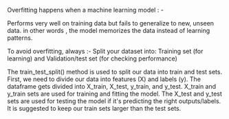 Overfitting happens when a machine learning model : - 


Performs very well on training data but fails to generalize to new, unseen data.
in other words , the model memorizes the data instead of learning patterns.

To avoid overfitting, always :-
Split your dataset into: Training set (for learning) and  Validation/test set (for checking performance)

The train_test_split() method is used to split our data into train and test sets. First, we need to divide our data into features (X) and labels (y). The dataframe gets divided into X_train, X_test, y_train, and y_test. X_train and y_train sets are used for training and fitting the model. The X_test and y_test sets are used for testing the model if it's predicting the right outputs/labels. It is suggested to keep our train sets larger than the test sets.
